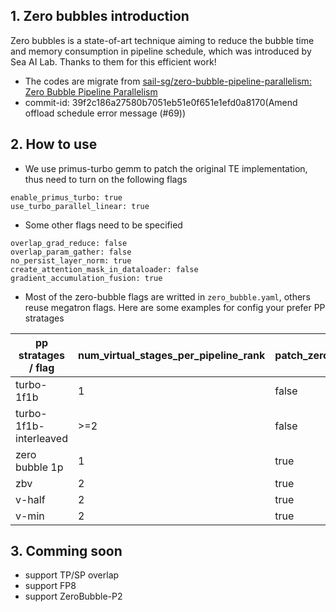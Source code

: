 ## 1. Zero bubbles introduction
Zero bubbles is a state-of-art technique aiming to reduce the bubble time and memory consumption in pipeline schedule, which was introduced by Sea AI Lab. Thanks to them for this efficient work!


- The codes are migrate from [sail-sg/zero-bubble-pipeline-parallelism: Zero Bubble Pipeline Parallelism](https://github.com/sail-sg/zero-bubble-pipeline-parallelism)
- commit-id: 39f2c186a27580b7051eb51e0f651e1efd0a8170(Amend offload schedule error message (#69))

## 2. How to use

- We use primus-turbo gemm to patch the original TE implementation, thus need to turn on the following flags
```
enable_primus_turbo: true
use_turbo_parallel_linear: true
```
- Some other flags need to be specified
```
overlap_grad_reduce: false
overlap_param_gather: false
no_persist_layer_norm: true
create_attention_mask_in_dataloader: false
gradient_accumulation_fusion: true
```

- Most of the zero-bubble flags are writted in `zero_bubble.yaml`, others reuse megatron flags. Here are some examples for config your prefer PP stratages

| pp stratages / flag | num_virtual_stages_per_pipeline_rank | patch_zero_bubble | zero_bubble_v_schedule | zero_bubble_v_schedule_mem_setup |
|---|---|---|---|---|
| turbo-1f1b | 1 |  false | - | - |
| turbo-1f1b-interleaved | >=2 |  false | - | - |
| zero bubble 1p | 1 | true | false | - |
| zbv | 2 | true | true | zb |
| v-half | 2 | true | true | half |
| v-min | 2 | true | true | min |

## 3. Comming soon

- support TP/SP overlap
- support FP8
- support ZeroBubble-P2
